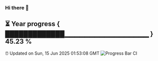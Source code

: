 ### Hi there 👋
⏳ Year progress { █████████████▁▁▁▁▁▁▁▁▁▁▁▁▁▁▁▁▁ } 45.23 %
---
⏰ Updated on Sun, 15 Jun 2025 01:53:08 GMT
![Progress Bar CI](https://github.com/liununu/liununu/workflows/Progress%20Bar%20CI/badge.svg)
